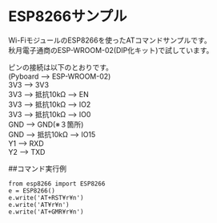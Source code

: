 # ESP8266サンプル


Wi-FiモジュールのESP8266を使ったATコマンドサンプルです。  
秋月電子通商のESP-WROOM-02(DIP化キット)で試しています。  

ピンの接続は以下のとおりです。  
(Pyboard --> ESP-WROOM-02)  
3V3 --> 3V3  
3V3 --> 抵抗10kΩ --> EN  
3V3 --> 抵抗10kΩ --> IO2  
3V3 --> 抵抗10kΩ --> IO0  
GND --> GND(※３箇所)  
GND --> 抵抗10kΩ --> IO15  
Y1 --> RXD  
Y2 --> TXD  

##コマンド実行例
```
from esp8266 import ESP8266
e = ESP8266()
e.write('AT+RST¥r¥n')
e.write('AT¥r¥n')
e.write('AT+GMR¥r¥n')
```

